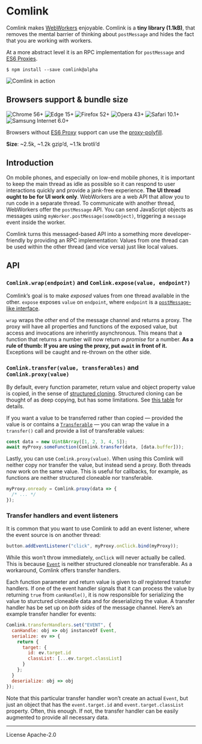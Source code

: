 # Comlink

Comlink makes [WebWorkers][webworker] enjoyable. Comlink is a **tiny library (1.1kB)**, that removes the mental barrier of thinking about `postMessage` and hides the fact that you are working with workers.

At a more abstract level it is an RPC implementation for `postMessage` and [ES6 Proxies][es6 proxy].

```
$ npm install --save comlink@alpha
```

![Comlink in action](https://user-images.githubusercontent.com/234957/54164510-cdab2d80-4454-11e9-92d0-7356aa6c5746.png)

## Browsers support & bundle size

![Chrome 56+](https://img.shields.io/badge/Chrome-56+-green.svg?style=flat-square)
![Edge 15+](https://img.shields.io/badge/Edge-15+-green.svg?style=flat-square)
![Firefox 52+](https://img.shields.io/badge/Firefox-52+-green.svg?style=flat-square)
![Opera 43+](https://img.shields.io/badge/Opera-43+-green.svg?style=flat-square)
![Safari 10.1+](https://img.shields.io/badge/Safari-10.1+-green.svg?style=flat-square)
![Samsung Internet 6.0+](https://img.shields.io/badge/Samsung_Internet-6.0+-green.svg?style=flat-square)

Browsers without [ES6 Proxy] support can use the [proxy-polyfill].

**Size**: ~2.5k, ~1.2k gzip’d, ~1.1k brotli’d

## Introduction

On mobile phones, and especially on low-end mobile phones, it is important to keep the main thread as idle as possible so it can respond to user interactions quickly and provide a jank-free experience. **The UI thread ought to be for UI work only**. WebWorkers are a web API that allow you to run code in a separate thread. To communicate with another thread, WebWorkers offer the `postMessage` API. You can send JavaScript objects as messages using `myWorker.postMessage(someObject)`, triggering a `message` event inside the worker.

Comlink turns this messaged-based API into a something more developer-friendly by providing an RPC implementation: Values from one thread can be used within the other thread (and vice versa) just like local values.

## API

### `Comlink.wrap(endpoint)` and `Comlink.expose(value, endpoint?)`

Comlink’s goal is to make _exposed_ values from one thread available in the other. `expose` exposes `value` on `endpoint`, where `endpoint` is a [`postMessage`-like interface][endpoint].

`wrap` wraps the _other_ end of the message channel and returns a proxy. The proxy will have all properties and functions of the exposed value, but access and invocations are inherintly asynchronous. This means that a function that returns a number will now return _a promise_ for a number. **As a rule of thumb: If you are using the proxy, put `await` in front of it.** Exceptions will be caught and re-thrown on the other side.

### `Comlink.transfer(value, transferables)` and `Comlink.proxy(value)`

By default, every function parameter, return value and object property value is copied, in the sense of [structured cloning]. Structured cloning can be thought of as deep copying, but has some limitations. See [this table][structured clone table] for details.

If you want a value to be transferred rather than copied — provided the value is or contains a [`Transferable`][transferable] — you can wrap the value in a `transfer()` call and provide a list of transferable values:

```js
const data = new Uint8Array([1, 2, 3, 4, 5]);
await myProxy.someFunction(Comlink.transfer(data, [data.buffer]));
```

Lastly, you can use `Comlink.proxy(value)`. When using this Comlink will neither copy nor transfer the value, but instead send a proxy. Both threads now work on the same value. This is useful for callbacks, for example, as functions are neither structured cloneable nor transferable.

```js
myProxy.onready = Comlink.proxy(data => {
  /* ... */
});
```

### Transfer handlers and event listeners

It is common that you want to use Comlink to add an event listener, where the event source is on another thread:

```js
button.addEventListener("click", myProxy.onClick.bind(myProxy));
```

While this won’t throw immediately, `onClick` will never actually be called. This is because [`Event`][event] is neither structured cloneable nor transferable. As a workaround, Comlink offers transfer handlers.

Each function parameter and return value is given to _all_ registered transfer handlers. If one of the event handler signals that it can process the value by returning `true` from `canHandle()`, it is now responsible for serializing the value to sturctured cloneable data and for deserializing the value. A transfer handler has be set up on _both sides_ of the message channel. Here’s an example transfer handler for events:

```js
Comlink.transferHandlers.set("EVENT", {
  canHandle: obj => obj instanceOf Event,
  serialize: ev => {
    return {
      target: {
        id: ev.target.id
        classList: [...ev.target.classList]
      }
    };
  }
  deserialize: obj => obj
});
```

Note that this particular transfer handler won’t create an actual `Event`, but just an object that has the `event.target.id` and `event.target.classList` property. Often, this enough. If not, the transfer handler can be easily augmented to provide all necessary data.

[webworker]: https://developer.mozilla.org/en-US/docs/Web/API/Web_Workers_API
[umd]: https://github.com/umdjs/umd
[transferable]: https://developer.mozilla.org/en-US/docs/Web/API/Transferable
[messageport]: https://developer.mozilla.org/en-US/docs/Web/API/MessagePort
[examples]: https://github.com/GoogleChromeLabs/comlink/tree/master/docs/examples
[dist]: https://github.com/GoogleChromeLabs/comlink/tree/master/dist
[delivrjs]: https://cdn.jsdelivr.net/
[es6 proxy]: https://developer.mozilla.org/en-US/docs/Web/JavaScript/Reference/Global_Objects/Proxy
[proxy-polyfill]: https://github.com/GoogleChrome/proxy-polyfill
[endpoint]: src/protocol.js
[structured cloning]: https://developer.mozilla.org/en-US/docs/Web/API/Web_Workers_API/Structured_clone_algorithm
[structured clone table]: structured-clone-table.md
[event]: https://developer.mozilla.org/en-US/docs/Web/API/Event

---

License Apache-2.0
